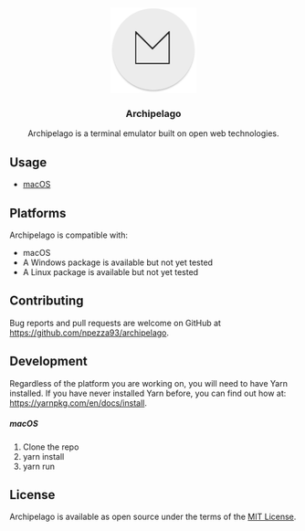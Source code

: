 <p align="center">
  <a href="https://github.com/npezza93/archipelago">
    <img src="https://github.com/npezza93/archipelago/blob/master/.github/logo.png" width="150">
  </a>

  <h3 align="center">Archipelago</h3>

  <p align="center">
    Archipelago is a terminal emulator built on open web technologies.
  </p>
</p>

## Usage
 - [macOS](https://archipelago-terminal.herokuapp.com/download/latest/osx)

## Platforms
Archipelago is compatible with:

- macOS
- A Windows package is available but not yet tested
- A Linux package is available but not yet tested

## Contributing
Bug reports and pull requests are welcome on GitHub at https://github.com/npezza93/archipelago.

## Development
Regardless of the platform you are working on, you will need to have Yarn installed. If you have never installed Yarn before, you can find out how at: https://yarnpkg.com/en/docs/install.

##### macOS
1. Clone the repo
1. yarn install
1. yarn run

## License

Archipelago is available as open source under the terms of the [MIT License](http://opensource.org/licenses/MIT).
